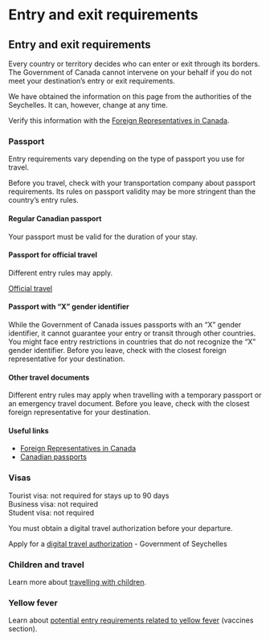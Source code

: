 # Entry and exit requirements

## Entry and exit requirements

Every country or territory decides who can enter or exit through its borders. The Government of Canada cannot intervene on your behalf if you do not meet your destination’s entry or exit requirements.

We have obtained the information on this page from the authorities of the Seychelles. It can, however, change at any time.

Verify this information with the [Foreign Representatives in Canada](https://www.international.gc.ca/protocol-protocole/reps.aspx?lang=eng).

### Passport

Entry requirements vary depending on the type of passport you use for travel.

Before you travel, check with your transportation company about passport requirements. Its rules on passport validity may be more stringent than the country’s entry rules.

#### Regular Canadian passport

Your passport must be valid for the duration of your stay.

#### Passport for official travel

Different entry rules may apply.

[Official travel](https://www.canada.ca/en/immigration-refugees-citizenship/services/canadian-passports/official-travel.html)

#### Passport with “X” gender identifier

While the Government of Canada issues passports with an “X” gender identifier, it cannot guarantee your entry or transit through other countries. You might face entry restrictions in countries that do not recognize the “X” gender identifier. Before you leave, check with the closest foreign representative for your destination.

#### Other travel documents

Different entry rules may apply when travelling with a temporary passport or an emergency travel document. Before you leave, check with the closest foreign representative for your destination.

#### Useful links

* [Foreign Representatives in Canada](https://www.international.gc.ca/protocol-protocole/reps.aspx?lang=eng)
* [Canadian passports](http://www.canada.ca/passport)

### Visas

Tourist visa: not required for stays up to 90 days  
Business visa: not required  
Student visa: not required

You must obtain a digital travel authorization before your departure.

Apply for a [digital travel authorization](https://seychelles.govtas.com/) - Government of Seychelles

### Children and travel

Learn more about [travelling with children](http://travel.gc.ca/travelling/children).

### Yellow fever

Learn about [potential entry requirements related to yellow fever](#health) (vaccines section).